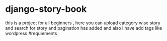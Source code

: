 # django-story-book
this is a project for all beginners , here you can upload category wise story and search for story and pagination has added and also i have add tags like wordpress
#requiements 
